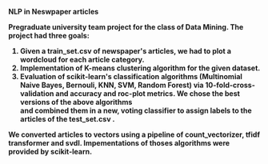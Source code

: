 <b>NLP in Neswpaper articles <b>

Pregraduate university team project for the class of Data Mining.
The project had three goals:
1. Given a train_set.csv of newspaper's articles, we had to plot a wordcloud for each article category.
2. Implementation of K-means clustering algorithm for the given dataset.
3. Evaluation of scikit-learn's classification algorithms (Multinomial Naive Bayes, Bernouli, KNN, SVM, Random Forest)
   via 10-fold-cross-validation and accuracy and roc-plot metrics. We chose the best versions of the above algorithms     
   and combined them in a new, voting classifier to assign labels to the articles of the test_set.csv .
   
 We converted articles to vectors using a pipeline of count_vectorizer, tfidf transformer and svdl. Impementations of thoses algorithms were provided by scikit-learn.

